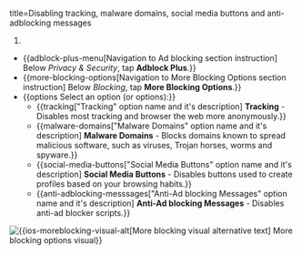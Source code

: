 title=Disabling tracking, malware domains, social media buttons and anti-adblocking messages

1. <? include open-setting-ios ?>
* {{adblock-plus-menu[Navigation to Ad blocking section instruction] Below <em>Privacy & Security</em>, tap <strong>Adblock Plus</strong>.}}
* {{more-blocking-options[Navigation to More Blocking Options section instruction] Below <em>Blocking</em>, tap <strong>More Blocking Options</strong>.}}
* {{options Select an option (or options):}}
    * {{tracking["Tracking" option name and it's description] <strong>Tracking</strong> - Disables most tracking and browser the web more anonymously.}}
    * {{malware-domains["Malware Domains" option name and it's description] <strong>Malware Domains</strong> - Blocks domains known to spread malicious software, such as viruses, Trojan horses, worms and spyware.}}
    * {{social-media-buttons["Social Media Buttons" option name and it's description] <strong>Social Media Buttons</strong> - Disables buttons used to create profiles based on your browsing habits.}}
    * {{anti-adblocking-messsages["Anti-Ad blocking Messages" option name and it's description] <strong>Anti-Ad blocking Messages</strong> - Disables anti-ad blocker scripts.}}

![{{ios-moreblocking-visual-alt[More blocking visual alternative text] More blocking options visual}}](images/ios-moreblocking-visual.png)
